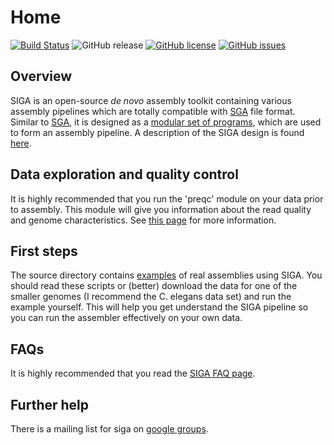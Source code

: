 # Home

[![Build Status](https://travis-ci.org/chungongyu/siga.svg?branch=master)](https://travis-ci.org/chungongyu/siga)
![GitHub release](https://img.shields.io/github/release/chungongyu/siga.svg)
[![GitHub license](https://img.shields.io/github/license/chungongyu/siga.svg)](https://github.com/chungongyu/siga)
[![GitHub issues](https://img.shields.io/github/issues/chungongyu/siga.svg)](https://github.com/chungongyu/siga/issues)

## Overview
SIGA is an open-source _de novo_ assembly toolkit containing various assembly pipelines which are totally compatible with [SGA](https://github.com/jts/sga) file format. Similar to [SGA](https://github.com/jts/sga), it is designed as a [modular set of programs](commands.html), which are used to form an assembly pipeline. A description of the SIGA design is found [here](design.html). 

## Data exploration and quality control

It is highly recommended that you run the 'preqc' module on your data prior to assembly. This module will give you information about the read quality and genome characteristics. See [this page](https://github.com/chungongyu/siga/wiki/preqc) for more information.

## First steps

The source directory contains [examples](https://github.com/chungongyu/siga/tree/master/examples) of real assemblies using SIGA. You should read these scripts or (better) download the data for one of the smaller genomes (I recommend the C. elegans data set) and run the example yourself. This will help you get understand the SIGA pipeline so you can run the assembler effectively on your own data.

## FAQs

It is highly recommended that you read the [SIGA FAQ page](https://github.com/chungongyu/siga/wiki/FAQ).

## Further help

There is a mailing list for siga on [google groups](http://groups.google.com/group/siga-users). 
